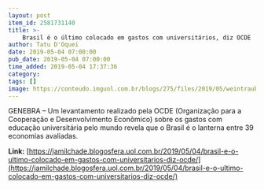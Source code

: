 ```yaml
---
layout: post
item_id: 2581731140
title: >-
    Brasil é o último colocado em gastos com universitários, diz OCDE
author: Tatu D'Oquei
date: 2019-05-04 07:00:00
pub_date: 2019-05-04 07:00:00
time_added: 2019-05-04 17:37:36
category: 
tags: []
image: https://conteudo.imguol.com.br/blogs/275/files/2019/05/weintraub-615x300.jpg
---
```


GENEBRA – Um levantamento realizado pela OCDE (Organização para a Cooperação e Desenvolvimento Econômico) sobre os gastos com educação universitária pelo mundo revela que o Brasil é o lanterna entre 39 economias avaliadas.

**Link:** [https://jamilchade.blogosfera.uol.com.br/2019/05/04/brasil-e-o-ultimo-colocado-em-gastos-com-universitarios-diz-ocde/](https://jamilchade.blogosfera.uol.com.br/2019/05/04/brasil-e-o-ultimo-colocado-em-gastos-com-universitarios-diz-ocde/)

